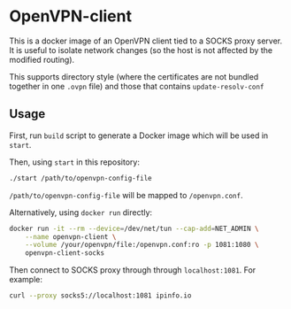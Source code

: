 # OpenVPN-client

This is a docker image of an OpenVPN client tied to a SOCKS proxy server.  It is
useful to isolate network changes (so the host is not affected by the modified
routing).

This supports directory style (where the certificates are not bundled together in one `.ovpn` file) and those that contains `update-resolv-conf`

## Usage

First, run `build` script to generate a Docker image which will be used in `start`.

Then, using `start` in this repository:
```bash
./start /path/to/openvpn-config-file
```

`/path/to/openvpn-config-file` will be mapped to `/openvpn.conf`. 

Alternatively, using `docker run` directly:

```bash
docker run -it --rm --device=/dev/net/tun --cap-add=NET_ADMIN \
    --name openvpn-client \
    --volume /your/openvpn/file:/openvpn.conf:ro -p 1081:1080 \
    openvpn-client-socks
```

Then connect to SOCKS proxy through through `localhost:1081`. For example:

```bash
curl --proxy socks5://localhost:1081 ipinfo.io
```
